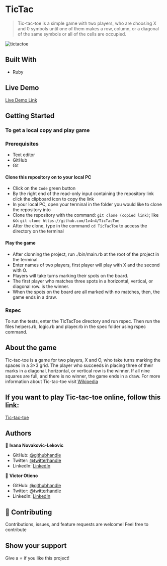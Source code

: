 # TicTac

> Tic-tac-toe is a simple game with two players, who are choosing X and 0 symbols until one of them makes a row, column, or a diagonal of the same symbols or all of the cells are occupied.

![tictactoe](https://user-images.githubusercontent.com/65791349/117374832-30ca6a80-aece-11eb-98ca-3201ee88f892.png)

## Built With

- Ruby

## Live Demo

[Live Demo Link](https://1v4n4.github.io/TicTacToe/)

## Getting Started

### To get a local copy and play game

### Prerequisites

- Text editor
- GitHub
- Git

#### Clone this repository on to your local PC

- Click on the `Code` green button
- By the right end of the read-only input containing the repository link click the clipboard icon to copy the link
- In your local PC, open your terminal in the folder you would like to clone the repository into
- Clone the repository with the command: `git clone (copied link)`; like so: `git clone https://github.com/1v4n4/TicTacToe`
- After the clone, type in the command `cd TicTacToe` to access the directory on the terminal

#### Play the game

- After clonning the project, run ./bin/main.rb at the root of the project in the terminal.
- Enter names of two players, first player will play with X and the second with O.
- Players will take turns marking their spots on the board.
- The first player who matches three spots in a horizontal, vertical, or diagonal row. is the winner.
- When the spots on the board are all marked with no matches, then, the game ends in a draw.

### Rspec

To run the tests, enter the TicTacToe directory and run rspec. Then run the files helpers.rb, logic.rb and player.rb in the spec folder using rspec command.

## About the game

Tic-tac-toe is a  game for two players, X and O, who take turns marking the spaces in a 3×3 grid. The player who succeeds in placing three of their marks in a diagonal, horizontal, or vertical row is the winner. If all nine squares are full, and there is no winner, the game ends in a draw.
For more information about Tic-tac-toe visit [Wikipedia](https://en.wikipedia.org/wiki/Tic-tac-toe)

## If you want to play Tic-tac-toe online, follow this link:
[Tic-tac-toe](https://replit.com/@IvanaNovakovicL/Tic-Tac-Toe?v=1)

## Authors

:bust_in_silhouette: **Ivana Novakovic-Lekovic**

- GitHub: [@githubhandle](https://github.com/1v4n4)
- Twitter: [@twitterhandle](https://twitter.com/codeIv1)
- LinkedIn: [LinkedIn](https://www.linkedin.com/in/ivana-novakovic-lekovic/)

:bust_in_silhouette: **Victor Otieno**

- GitHub: [@githubhandle](https://github.com/vikitaotiz)
- Twitter: [@twitterhandle](https://twitter.com/victoro29641869)
- LinkedIn: [LinkedIn](https://www.linkedin.com/in/victor-otieno-22ba7773/)

## :handshake: Contributing

Contributions, issues, and feature requests are welcome!
Feel free to contribute

## Show your support

Give a ⭐️ if you like this project!
